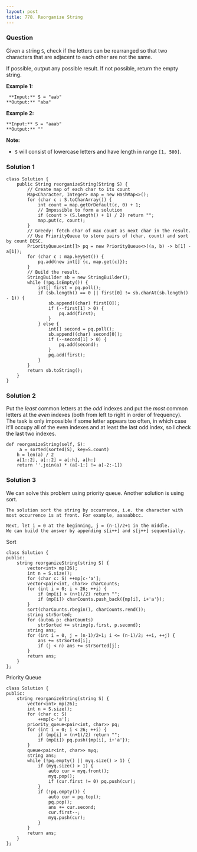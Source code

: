 ```yaml
---
layout: post
title: 778. Reorganize String
---
```

### Question
Given a string `S`, check if the letters can be rearranged so that two
characters that are adjacent to each other are not the same.

If possible, output any possible result.  If not possible, return the empty
string.

 **Example 1:**

    
    
     **Input:** S = "aab"
    **Output:** "aba"
    

**Example 2:**

    
    
    **Input:** S = "aaab"
    **Output:** ""
    

**Note:**

  * `S` will consist of lowercase letters and have length in range `[1, 500]`.

### Solution 1
    
    
    class Solution {
        public String reorganizeString(String S) {
            // Create map of each char to its count
            Map<Character, Integer> map = new HashMap<>();
            for (char c : S.toCharArray()) {
                int count = map.getOrDefault(c, 0) + 1;
                // Impossible to form a solution
                if (count > (S.length() + 1) / 2) return "";
                map.put(c, count);
            }
            // Greedy: fetch char of max count as next char in the result.
            // Use PriorityQueue to store pairs of (char, count) and sort by count DESC.
            PriorityQueue<int[]> pq = new PriorityQueue<>((a, b) -> b[1] - a[1]);
            for (char c : map.keySet()) {
                pq.add(new int[] {c, map.get(c)});
            }
            // Build the result.
            StringBuilder sb = new StringBuilder();
            while (!pq.isEmpty()) {
                int[] first = pq.poll();
                if (sb.length() == 0 || first[0] != sb.charAt(sb.length() - 1)) {
                    sb.append((char) first[0]);
                    if (--first[1] > 0) {
                        pq.add(first);
                    }
                } else {
                    int[] second = pq.poll();
                    sb.append((char) second[0]);
                    if (--second[1] > 0) {
                        pq.add(second);
                    }
                    pq.add(first);
                }
            }
            return sb.toString();
        }
    }
    


### Solution 2
Put the _least_ common letters at the _odd_ indexes and put the _most_ common
letters at the _even_ indexes (both from left to right in order of frequency).
The task is only impossible if some letter appears too often, in which case
it'll occupy all of the even indexes and at least the last odd index, so I
check the last two indexes.

    
    
    def reorganizeString(self, S):
         a = sorted(sorted(S), key=S.count)
        h = len(a) / 2
        a[1::2], a[::2] = a[:h], a[h:]
        return ''.join(a) * (a[-1:] != a[-2:-1])


### Solution 3
We can solve this problem using priority queue. Another solution is using
sort.

    
    
    The solution sort the string by occurrence, i.e. the character with most occurrence is at front. For example, aaaaabbcc.
    
    Next, let i = 0 at the beginning, j = (n-1)/2+1 in the middle.
    We can build the answer by appending s[i++] and s[j++] sequentially.
    

Sort

    
    
    class Solution {
    public:
        string reorganizeString(string S) {
            vector<int> mp(26);
            int n = S.size();
            for (char c: S) ++mp[c-'a'];
            vector<pair<int, char>> charCounts;
            for (int i = 0; i < 26; ++i) {
                if (mp[i] > (n+1)/2) return "";
                if (mp[i]) charCounts.push_back({mp[i], i+'a'});
            }
            sort(charCounts.rbegin(), charCounts.rend());
            string strSorted;
            for (auto& p: charCounts)
                strSorted += string(p.first, p.second);
            string ans;
            for (int i = 0, j = (n-1)/2+1; i <= (n-1)/2; ++i, ++j) {
                ans += strSorted[i];
                if (j < n) ans += strSorted[j];
            }
            return ans;
        }
    };
    

Priority Queue

    
    
    class Solution {
    public:
        string reorganizeString(string S) {
            vector<int> mp(26);
            int n = S.size();
            for (char c: S)
                ++mp[c-'a'];
            priority_queue<pair<int, char>> pq;
            for (int i = 0; i < 26; ++i) {
                if (mp[i] > (n+1)/2) return "";
                if (mp[i]) pq.push({mp[i], i+'a'});
            }
            queue<pair<int, char>> myq;
            string ans;
            while (!pq.empty() || myq.size() > 1) {
                if (myq.size() > 1) {
                    auto cur = myq.front();
                    myq.pop();
                    if (cur.first != 0) pq.push(cur);
                }
                if (!pq.empty()) {
                    auto cur = pq.top();
                    pq.pop();
                    ans += cur.second;
                    cur.first--;
                    myq.push(cur);
                }
            }
            return ans;
        }
    };
    



